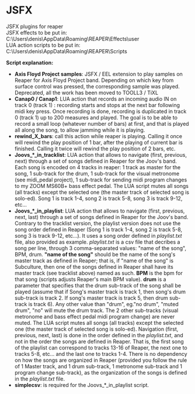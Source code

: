 # JSFX
JSFX plugins for reaper   
JSFX effects to be put in: C:\Users\denis\AppData\Roaming\REAPER\Effects\user   
LUA action scripts to be put in: C:\Users\denis\AppData\Roaming\REAPER\Scripts   

**Script explanation:**    
* **Axis Floyd Project samples**: JSFX / EEL extension to play samples on Reaper for Axis Floyd Project band. Depending on which key from surface control was pressed, the corresponding sample was played. Deprecated, all the work has been moved to TOOLL3 / TiXL
* **Canap0 / Canap1**: LUA action that records an incoming audio IN on track 0 (track 1) : recording starts and stops at the next bar following midi key press. Once recording is done, recording is duplicated in track 0 (track 1) up to 200 measures and played. The goal is to be able to record a small loop (whatever number of bars) at first, and that is played all along the song, to allow jamming while it is playing.
* **rewind_X_bars**: call this action while reaper is playing. Calling it once will rewind the play position of 1 bar, after the playing of current bar is finished. Calling it twice will rewind the play position of 2 bars, etc. 
* **Joovs_*_in_tracklist**: LUA action that allows to navigate (first, previous, next) through a set of songs defined in Reaper for the Joov's band.  Each song is encoded on 4 tracks in reaper: 1 track as master for the song, 1 sub-track for the drum, 1 sub-track for the visual metronome (see midi_pedal project), 1 sub-track for sending midi program changes to my ZOOM MS60B+ bass effect pedal. The LUA script mutes all songs (all tracks) except the selected one (the master track of selected song is solo-ed). Song 1 is track 1-4, song 2 is track 5-8, song 3 is track 9-12, etc...
* **Joovs_*_in_playlist**: LUA action that allows to navigate (first, previous, next, last) through a set of songs defined in Reaper for the Joov's band. Contrary to the tracklist version, the playlist version does not use the song order defined in Reaper (Song 1 is track 1-4, song 2 is track 5-8, song 3 is track 9-12, etc...). It uses a song order defined in _playlist.txt_ file, also provided as example. _playlist.txt_ is a csv file that decribes a song per line, through 3 comma-separated values: "name of the song", BPM, drum. **"name of the song"** should be the name of the song's master track as defined in Reaper; that is, if "name of the song" is Subculture, then one of the songs defined in Reaper shall have its master track (see tracklist above) named as such. **BPM** is the bpm for that song (scripts adjusts Reaper's main BPM value). **drum** is a parameter that specifies that the drum sub-track of the song shall be played (assume that if Song's master track is track 1, then song's drum sub-track is track 2. If song's master track is track 5, then drum sub-track is track 6). Any other value than "drum", eg."no drum", "muted drum", "no" will mute the drum track. The 2 other sub-tracks (visual metronome and bass effect pedal midi program change) are never muted. The LUA script mutes all songs (all tracks) except the selected one (the master track of selected song is solo-ed). Navigation (first, previous, next, last) is done in the order defined in the _playlist.txt_, and not in the order the songs are defined in Reaper. That is, the first song of the playlist can correspond to tracks 13-16 of Reaper, the next one to tracks 5-8, etc... and the last one to tracks 1-4. There is no dependency on how the songs are organized in Reaper (provided you follow the rule of 1 Master track, and 1 drum sub-track, 1 metronome sub-track and 1 program change sub-track), as the organization of the songs is defined in the _playlist.txt_ file.
* **simplecsv**: is required for the Joovs_*_in_playlist script.
